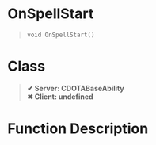 # OnSpellStart
> `void OnSpellStart()`
# Class
> __✔ Server: CDOTABaseAbility__  
> __✖ Client: undefined__  
# Function Description

